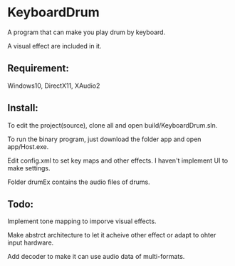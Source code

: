 # KeyboardDrum


A program that can make you play drum by keyboard.

A visual effect are included in it.

## Requirement:

Windows10, DirectX11, XAudio2

## Install:

To edit the project(source), clone all and open build/KeyboardDrum.sln.

To run the binary program, just download the folder app and open app/Host.exe. 

Edit config.xml to set key maps and other effects. I haven't implement UI to make settings.

Folder drumEx contains the audio files of drums.

## Todo:

Implement tone mapping to imporve visual effects.

Make abstrct architecture to let it acheive other effect or adapt to ohter input hardware.

Add decoder to make it can use audio data of multi-formats.
